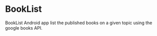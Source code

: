 # BookList
BookList Android app list the published books on a given topic using the google books API. 

